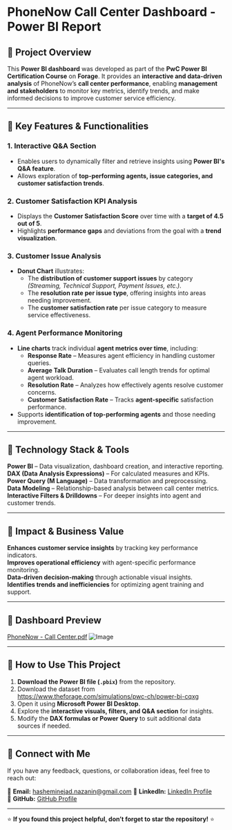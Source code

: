 # PhoneNow Call Center Dashboard - Power BI Report  

## 📌 Project Overview  
This **Power BI dashboard** was developed as part of the **PwC Power BI Certification Course** on **Forage**. It provides an **interactive and data-driven analysis** of PhoneNow’s **call center performance**, enabling **management and stakeholders** to monitor key metrics, identify trends, and make informed decisions to improve customer service efficiency.

---

## 📌 Key Features & Functionalities  

### 1. Interactive Q&A Section  
- Enables users to dynamically filter and retrieve insights using **Power BI's Q&A feature**.  
- Allows exploration of **top-performing agents, issue categories, and customer satisfaction trends**.  

### 2. Customer Satisfaction KPI Analysis  
- Displays the **Customer Satisfaction Score** over time with a **target of 4.5 out of 5**.  
- Highlights **performance gaps** and deviations from the goal with a **trend visualization**.  

### 3. Customer Issue Analysis  
- **Donut Chart** illustrates:  
  - The **distribution of customer support issues** by category *(Streaming, Technical Support, Payment Issues, etc.)*.  
  - The **resolution rate per issue type**, offering insights into areas needing improvement.  
  - The **customer satisfaction rate** per issue category to measure service effectiveness.  

### 4. Agent Performance Monitoring  
- **Line charts** track individual **agent metrics over time**, including:  
  - **Response Rate** – Measures agent efficiency in handling customer queries.  
  - **Average Talk Duration** – Evaluates call length trends for optimal agent workload.  
  - **Resolution Rate** – Analyzes how effectively agents resolve customer concerns.  
  - **Customer Satisfaction Rate** – Tracks **agent-specific** satisfaction performance.  
- Supports **identification of top-performing agents** and those needing improvement.  

---

## 📌 Technology Stack & Tools  
**Power BI** – Data visualization, dashboard creation, and interactive reporting.  
**DAX (Data Analysis Expressions)** – For calculated measures and KPIs.  
**Power Query (M Language)** – Data transformation and preprocessing.  
**Data Modeling** – Relationship-based analysis between call center metrics.  
**Interactive Filters & Drilldowns** – For deeper insights into agent and customer trends.  

---

## 📌 Impact & Business Value  
**Enhances customer service insights** by tracking key performance indicators.  
**Improves operational efficiency** with agent-specific performance monitoring.  
**Data-driven decision-making** through actionable visual insights.  
**Identifies trends and inefficiencies** for optimizing agent training and support.  

---

## 📌 Dashboard Preview  
[PhoneNow - Call Center.pdf](https://github.com/user-attachments/files/19253873/PhoneNow.-.Call.Center.pdf)
![Image](https://github.com/user-attachments/assets/686095b8-57cf-4a4f-af79-017ce0641f93)

---

## 📌 How to Use This Project  
1. **Download the Power BI file (`.pbix`)** from the repository.  
2. Download the dataset from https://www.theforage.com/simulations/pwc-ch/power-bi-cqxg
2. Open it using **Microsoft Power BI Desktop**.  
3. Explore the **interactive visuals, filters, and Q&A section** for insights.  
4. Modify the **DAX formulas or Power Query** to suit additional data sources if needed.  

---

## 🔗 Connect with Me  
If you have any feedback, questions, or collaboration ideas, feel free to reach out:  

📧 **Email:** hasheminejad.nazanin@gmail.com
💼 **LinkedIn:** [LinkedIn Profile](https://www.linkedin.com/in/nazanin-hasheminejad/)  
📂 **GitHub:** [GitHub Profile](https://github.com/Nazanin-Hasheminejad)  

---

⭐ **If you found this project helpful, don’t forget to star the repository!** ⭐
